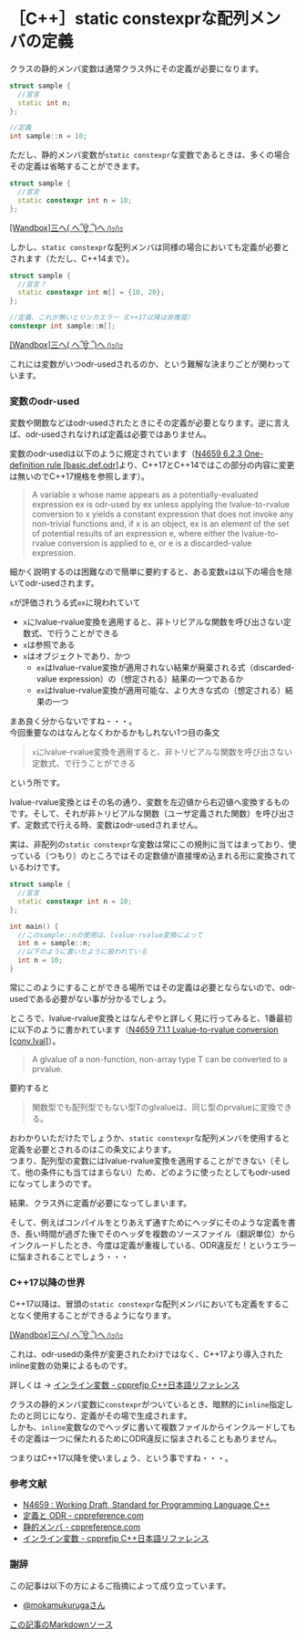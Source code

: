 # ［C++］static constexprな配列メンバの定義

クラスの静的メンバ変数は通常クラス外にその定義が必要になります。

```cpp
struct sample {
  //宣言
  static int n;
};

//定義
int sample::n = 10;
```

ただし、静的メンバ変数が`static constexpr`な変数であるときは、多くの場合その定義は省略することができます。

```cpp
struct sample {
  //宣言
  static constexpr int n = 10;
};
```
[[Wandbox]三へ( へ՞ਊ ՞)へ ﾊｯﾊｯ](https://wandbox.org/permlink/lvnDHWUXlLpQifgQ)

しかし、`static constexpr`な配列メンバは同様の場合においても定義が必要とされます（ただし、C++14まで）。
```cpp
struct sample {
  //宣言？
  static constexpr int m[] = {10, 20};
};

//定義、これが無いとリンカエラー（C++17以降は非推奨）
constexpr int sample::m[];
```
[[Wandbox]三へ( へ՞ਊ ՞)へ ﾊｯﾊｯ](https://wandbox.org/permlink/4Kw89DK1aARbIFpW)

これには変数がいつodr-usedされるのか、という難解な決まりごとが関わっています。

### 変数のodr-used

変数や関数などはodr-usedされたときにその定義が必要となります。逆に言えば、odr-usedされなければ定義は必要ではありません。

変数のodr-usedは以下のように規定されています（[N4659 6.2.3 One-definition rule [basic.def.odr]](https://timsong-cpp.github.io/cppwp/n4659/basic.def.odr#3)より、C++17とC++14ではこの部分の内容に変更は無いのでC++17規格を参照します）。
>A variable x whose name appears as a potentially-evaluated expression ex is odr-used by ex unless applying the lvalue-to-rvalue conversion to x yields a constant expression that does not invoke any non-trivial functions and, if x is an object, ex is an element of the set of potential results of an expression e, where either the lvalue-to-rvalue conversion is applied to e, or e is a discarded-value expression. 

細かく説明するのは困難なので簡単に要約すると、ある変数`x`は以下の場合を除いてodr-usedされます。

`x`が評価されうる式`ex`に現われていて

- `x`にlvalue-rvalue変換を適用すると、非トリビアルな関数を呼び出さない定数式、で行うことができる
- `x`は参照である
- `x`はオブジェクトであり、かつ
  - `ex`はlvalue-rvalue変換が適用されない結果が廃棄される式（discarded-value expression）の（想定される）結果の一つであるか
  - `ex`はlvalue-rvalue変換が適用可能な、より大きな式の（想定される）結果の一つ

まあ良く分からないですね・・・。  
今回重要なのはなんとなくわかるかもしれない1つ目の条文
>`x`にlvalue-rvalue変換を適用すると、非トリビアルな関数を呼び出さない定数式、で行うことができる

という所です。

lvalue-rvalue変換とはその名の通り、変数を左辺値から右辺値へ変換するものです。そして、それが非トリビアルな関数（ユーザ定義された関数）を呼び出さず、定数式で行える時、変数はodr-usedされません。

実は、非配列の`static constexpr`な変数は常にこの規則に当てはまっており、使っている（つもり）のところではその定数値が直接埋め込まれる形に変換されているわけです。

```cpp
struct sample {
  //宣言
  static constexpr int n = 10;
};

int main() {
  //このsample::nの使用は、lvalue-rvalue変換によって
  int n = sample::n;
  //以下のように書いたように扱われている
  int n = 10;
}
```

常にこのようにすることができる場所ではその定義は必要とならないので、odr-usedである必要がない事が分かるでしょう。

ところで、lvalue-rvalue変換とはなんぞやと詳しく見に行ってみると、1番最初に以下のように書かれています（[N4659 7.1.1 Lvalue-to-rvalue conversion [conv.lval]](https://timsong-cpp.github.io/cppwp/n4659/conv.lval#1)）。

>A glvalue of a non-function, non-array type T can be converted to a prvalue.

要約すると
>関数型でも配列型でもない型Tのglvalueは、同じ型のprvalueに変換できる。

おわかりいただけたでしょうか、`static constexpr`な配列メンバを使用すると定義を必要とされるのはこの条文によります。  
つまり、配列型の変数にはlvalue-rvalue変換を適用することができない（そして、他の条件にも当てはまらない）ため、どのように使ったとしてもodr-usedになってしまうのです。

結果、クラス外に定義が必要になってしまいます。

そして、例えばコンパイルをとりあえず通すためにヘッダにそのような定義を書き、長い時間が過ぎた後でそのヘッダを複数のソースファイル（翻訳単位）からインクルードしたとき、今度は定義が重複している、ODR違反だ！というエラーに悩まされることでしょう・・・

### C++17以降の世界

C++17以降は、冒頭の`static constexpr`な配列メンバにおいても定義をすることなく使用することができるようになります。

[[Wandbox]三へ( へ՞ਊ ՞)へ ﾊｯﾊｯ](https://wandbox.org/permlink/Tfgn5jU1vCN22bYN)

これは、odr-usedの条件が変更されたわけではなく、C++17より導入されたinline変数の効果によるものです。

詳しくは → [インライン変数 - cpprefjp C++日本語リファレンス](https://cpprefjp.github.io/lang/cpp17/inline_variables.html)

クラスの静的メンバ変数に`constexpr`がついているとき、暗黙的に`inline`指定したのと同じになり、定義がその場で生成されます。  
しかも、`inline`変数なのでヘッダに書いて複数ファイルからインクルードしてもその定義は一つに保たれるためにODR違反に悩まされることもありません。

つまりはC++17以降を使いましょう、という事ですね・・・。

### 参考文献
- [N4659 : Working Draft, Standard for Programming Language C++](https://timsong-cpp.github.io/cppwp/n4659/)
- [定義と ODR - cppreference.com](https://ja.cppreference.com/w/cpp/language/definition)
- [静的メンバ - cppreference.com](https://ja.cppreference.com/w/cpp/language/static)
- [インライン変数 - cpprefjp C++日本語リファレンス](https://cpprefjp.github.io/lang/cpp17/inline_variables.html)

### 謝辞
この記事は以下の方によるご指摘によって成り立っています。

- [@mokamukurugaさん](https://twitter.com/mokamukuruga/status/1144578490512969729)

[この記事のMarkdownソース](https://github.com/onihusube/blog/blob/master/2019/20190630_staticcostexpr_array.md)